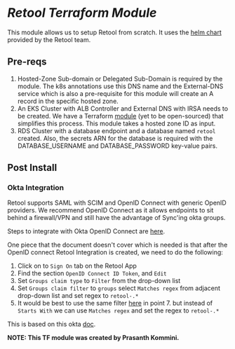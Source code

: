 # _Retool Terraform Module_

This module allows us to setup Retool from scratch. It uses the [helm chart](https://github.com/tryretool/retool-helm) provided by the Retool team.

## Pre-reqs

1. Hosted-Zone Sub-domain or Delegated Sub-Domain is required by the module. The k8s annotations use this DNS name and the External-DNS service which is also a pre-requisite for this module will create an A record in the specific hosted zone.
2. An EKS Cluster with ALB Controller and External DNS with IRSA needs to be created. We have a Terraform [module](https://github.com/Snowflake-Labs/terraform-aws-eks-alb-controller) (yet to be open-sourced) that simplifies this process. This module takes a hosted zone ID as input.
3. RDS Cluster with a database endpoint and a database named `retool` created. Also, the secrets ARN for the database is required with the DATABASE_USERNAME and DATABASE_PASSWORD key-value pairs.

## Post Install

### Okta Integration

Retool supports SAML with SCIM and OpenID Connect with generic OpenID providers. We recommend OpenID Connect as it allows endpoints to sit behind a firewall/VPN and still have the advantage of Sync'ing okta groups.

Steps to integrate with Okta OpenID Connect are [here](https://docs.retool.com/docs/sso-generic-openid-provider#example-walk-though-okta).

One piece that the document doesn't cover which is needed is that after the OpenID connect Retool Integration is created, we need to do the following:

1. Click on to `Sign On` tab on the Retool App
2. Find the section `OpenID Connect ID Token`, and `Edit`
3. Set `Groups claim type` to `Filter` from the drop-down list
4. Set `Groups claim filter` to `groups` select `Matches regex` from adjacent drop-down list and set regex to `retool-.*`
5. It would be best to use the same filter [here](https://docs.retool.com/docs/sso-generic-openid-provider#guide-on-how-to-use-this-with-okta-group-claims) in point 7. but instead of `Starts With` we can use `Matches regex` and set the regex to `retool-.*` 

This is based on this okta [doc](https://support.okta.com/help/s/article/Okta-Groups-or-Attribute-Missing-from-Id-Token?language=en_US).

**NOTE: This TF module was created by Prasanth Kommini.**
